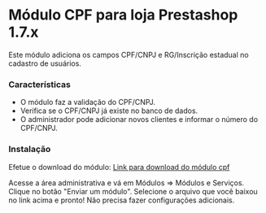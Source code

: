 # Módulo CPF para loja Prestashop 1.7.x

Este módulo adiciona os campos CPF/CNPJ e RG/Inscrição estadual no cadastro de usuários.

### Características
- O módulo faz a validação do CPF/CNPJ.
- Verifica se o CPF/CNPJ já existe no banco de dados.
- O administrador pode adicionar novos clientes e informar o número do CPF/CNPJ.

### Instalação
Efetue o download do módulo:
[Link para download do módulo cpf](https://github.com/edersondev/psmodcpf/releases/download/2.1.0/psmodcpf-2.1.0.zip)

Acesse a área administrativa e vá em Módulos => Módulos e Serviços.
Clique no botão "Enviar um módulo". Selecione o arquivo que você baixou no link acima e pronto! Não precisa fazer configurações adicionais.
